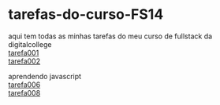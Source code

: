 # tarefas-do-curso-FS14
aqui tem todas as minhas tarefas do meu curso de fullstack da digitalcollege <br>
<a href="https://daviiisousa.github.io/html-css/teste002/">tarefa001</a> <br>
<a href="https://daviiisousa.github.io/FlexBox-Fitness/">tarefa002</a> <br>

aprendendo javascript <br>
<a href="https://daviiisousa.github.io/Javascript-estudos/tarefa006/">tarefa006</a> <br>
<a href="https://daviiisousa.github.io/Javascript-estudos/tarefa008/">tarefa008</a>
